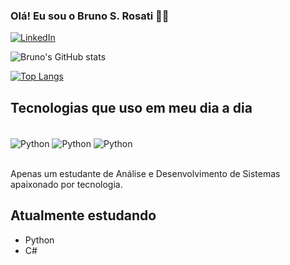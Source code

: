 
### Olá! Eu sou o Bruno S. Rosati 🖐🏻

[![LinkedIn](https://img.shields.io/badge/LinkedIn-0077B5?style=for-the-badge&logo=linkedin&logoColor=white)](https://www.linkedin.com/in/bruno-siqueira-rosati-a0a293264/)

![Bruno's GitHub stats](https://github-readme-stats.vercel.app/api?username=rosatibruno&show_icons=true&theme=dracula)

[![Top Langs](https://github-readme-stats.vercel.app/api/top-langs/?username=rosatibruno&theme=dracula)](https://github.com/anuraghazra/github-readme-stats)

## Tecnologias que uso em meu dia a dia

<div style="display: inline_block"><br>
    <img align="center" alt="Python" src="https://img.shields.io/badge/Python-3776AB?style=for-the-badge&logo=python&logoColor=white"/>
    <img align="center" alt="Python" src="https://img.shields.io/badge/C%23-239120?style=for-the-badge&logo=c-sharp&logoColor=white"/>
    <img align="center" alt="Python" src="https://img.shields.io/badge/MySQL-00000F?style=for-the-badge&logo=mysql&logoColor=white"/>
</div><br>

Apenas um estudante de Análise e Desenvolvimento de Sistemas apaixonado por tecnologia.

## Atualmente estudando
- Python
- C#
